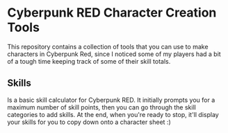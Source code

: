 # Cyberpunk RED Character Creation Tools
This repository contains a collection of tools that you can use to make characters in Cyberpunk Red, since I noticed some of my players had a bit of a tough time keeping track of some of their skill totals.

## Skills
Is a basic skill calculator for Cyberpunk RED. It initially prompts you for a maximum number of skill points, then you can go through the skill categories to add skills. At the end, when you're ready to stop, it'll display your skills for you to copy down onto a character sheet :)
